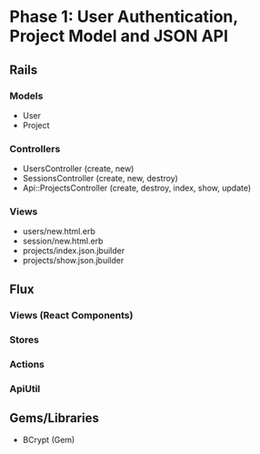 # Phase 1: User Authentication, Project Model and JSON API

## Rails
### Models
* User
* Project

### Controllers
* UsersController (create, new)
* SessionsController (create, new, destroy)
* Api::ProjectsController (create, destroy, index, show, update)

### Views
* users/new.html.erb
* session/new.html.erb
* projects/index.json.jbuilder
* projects/show.json.jbuilder

## Flux
### Views (React Components)


### Stores

### Actions

### ApiUtil

## Gems/Libraries
* BCrypt (Gem)
